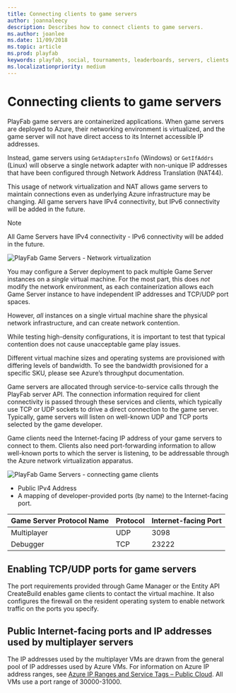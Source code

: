 ```yaml
---
title: Connecting clients to game servers 
author: joannaleecy
description: Describes how to connect clients to game servers.
ms.author: joanlee
ms.date: 11/09/2018
ms.topic: article
ms.prod: playfab
keywords: playfab, social, tournaments, leaderboards, servers, clients
ms.localizationpriority: medium
---
```


# Connecting clients to game servers

PlayFab game servers are containerized applications. When game servers are deployed to Azure, their networking environment is virtualized, and the game server will not have direct access to its Internet accessible IP addresses.

Instead, game servers using `GetAdaptersInfo` (Windows) or `GetIfAddrs` (Linux) will observe a single network adapter with non-unique IP addresses that have been configured through Network Address Translation (NAT44).

This usage of network virtualization and NAT allows game servers to maintain connections even as underlying Azure infrastructure may be changing. All game servers have IPv4 connectivity, but IPv6 connectivity will be added in the future.

> [!NOTE]
> All Game Servers have IPv4 connectivity - IPv6 connectivity will be added in the future.

![PlayFab Game Servers - Network virtualization](media/tutorials/playfab-game-servers-network-virtualization.png)  

You may configure a Server deployment to pack multiple Game Server instances on a *single* virtual machine. For the most part, this does *not* modify the network environment, as each containerization allows each Game Server instance to have independent IP addresses and TCP/UDP port spaces.

However, *all* instances on a single virtual machine share the physical network infrastructure, and can create network contention.

While testing high-density configurations, it is important to test that typical contention does not cause unacceptable game play issues.

Different virtual machine sizes and operating systems are provisioned with differing levels of bandwidth. To see the bandwidth provisioned for a specific SKU, please see Azure’s throughput documentation.

Game servers are allocated through service-to-service calls through the PlayFab server API. The connection information required for client connectivity is passed through these services and clients, which typically use TCP or UDP sockets to drive a direct connection to the game server. Typically, game servers will listen on well-known UDP and TCP ports selected by the game developer.

Game clients need the Internet-facing IP address of your game servers to connect to them. Clients also need port-forwarding information to allow well-known ports to which the server is listening, to be addressable through the Azure network virtualization apparatus.

![PlayFab Game Servers - connecting game clients](media/tutorials/playfab-game-servers-connecting-game-clients.png)  

- Public IPv4 Address
- A mapping of developer-provided ports (by name) to the Internet-facing port.

|Game Server Protocol Name|Protocol | Internet-facing Port|
| ------------- |-------------| -----|
|Multiplayer | UDP |  3098 |
|Debugger | TCP |  23222 |

## Enabling TCP/UDP ports for game servers

The port requirements provided through Game Manager or the Entity API CreateBuild enables game clients to contact the virtual machine. It also configures the firewall on the resident operating system to enable network traffic on the ports you specify.

## Public Internet-facing ports and IP addresses used by multiplayer servers

The IP addresses used by the multiplayer VMs are drawn from the general pool of IP addresses used by Azure VMs. For information on Azure IP address ranges, see [Azure IP Ranges and Service Tags – Public Cloud]( https://www.microsoft.com/download/details.aspx?id=56519). All VMs use a port range of 30000-31000.
